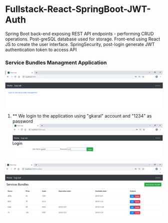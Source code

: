 # Fullstack-React-SpringBoot-JWT-Auth
Spring Boot back-end exposing REST API endpoints - performing CRUD operations. Post-greSQL database used for storage. Front-end using React JS to create the user interface. SpringSecurity, post-login generate JWT authentication token to access API

### Service Bundles Managment Application 

![App Screenshot](Screenshots/Untitled.png)


1. ** We login to the application using "gkaral" account and "1234" as password
![App Screenshot](Screenshots/Untitledlogin.png)



![App Screenshot](Screenshots/UntitledloginLIST.png)
